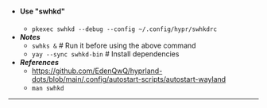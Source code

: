 - #### Use "swhkd"
    - `pkexec swhkd --debug --config ~/.config/hypr/swhkdrc`
- ***Notes***
    - `swhks &` # Run it before using the above command
    - `yay --sync swhkd-bin` # Install dependencies
- ***References***
    - https://github.com/EdenQwQ/hyprland-dots/blob/main/.config/autostart-scripts/autostart-wayland
    - `man swhkd`
- ---
